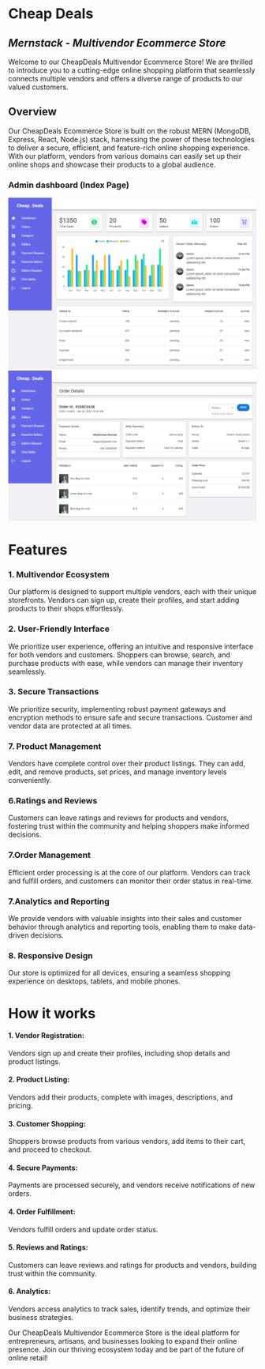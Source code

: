 # Cheap Deals
## _Mernstack - Multivendor Ecommerce Store_


Welcome to our CheapDeals Multivendor Ecommerce Store! We are thrilled to introduce you to a cutting-edge online shopping platform that seamlessly connects multiple vendors and offers a diverse range of products to our valued customers.

## Overview
Our CheapDeals Ecommerce Store is built on the robust MERN (MongoDB, Express, React, Node.js) stack, harnessing the power of these technologies to deliver a secure, efficient, and feature-rich online shopping experience. With our platform, vendors from various domains can easily set up their online shops and showcase their products to a global audience.

### Admin dashboard (Index Page)
![Image 1](./images/admin_dashboard_index.png)
![Image 2](./images/admin_order_details.png)


# Features
### 1. Multivendor Ecosystem
Our platform is designed to support multiple vendors, each with their unique storefronts. Vendors can sign up, create their profiles, and start adding products to their shops effortlessly.

### 2. User-Friendly Interface
We prioritize user experience, offering an intuitive and responsive interface for both vendors and customers. Shoppers can browse, search, and purchase products with ease, while vendors can manage their inventory seamlessly.

### 3. Secure Transactions
We prioritize security, implementing robust payment gateways and encryption methods to ensure safe and secure transactions. Customer and vendor data are protected at all times.

### 7. Product Management
Vendors have complete control over their product listings. They can add, edit, and remove products, set prices, and manage inventory levels conveniently.

### 6.Ratings and Reviews
Customers can leave ratings and reviews for products and vendors, fostering trust within the community and helping shoppers make informed decisions.

### 7.Order Management
Efficient order processing is at the core of our platform. Vendors can track and fulfill orders, and customers can monitor their order status in real-time.

### 7.Analytics and Reporting
We provide vendors with valuable insights into their sales and customer behavior through analytics and reporting tools, enabling them to make data-driven decisions.

### 8. Responsive Design
Our store is optimized for all devices, ensuring a seamless shopping experience on desktops, tablets, and mobile phones.


# How it works

#### 1.  Vendor Registration: 
Vendors sign up and create their profiles, including shop details and product listings.
#### 2. Product Listing: 
Vendors add their products, complete with images, descriptions, and pricing.
#### 3. Customer Shopping: 
Shoppers browse products from various vendors, add items to their cart, and proceed to checkout.
#### 4. Secure Payments: 
Payments are processed securely, and vendors receive notifications of new orders.
#### 4. Order Fulfillment: 
Vendors fulfill orders and update order status.
#### 5. Reviews and Ratings: 
Customers can leave reviews and ratings for products and vendors, building trust within the community.
#### 6. Analytics: 
Vendors access analytics to track sales, identify trends, and optimize their business strategies.

Our CheapDeals Multivendor Ecommerce Store is the ideal platform for entrepreneurs, artisans, and businesses looking to expand their online presence. Join our thriving ecosystem today and be part of the future of online retail!








